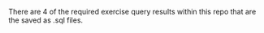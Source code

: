There are 4 of the required exercise query results within this repo that are the saved as .sql files.
